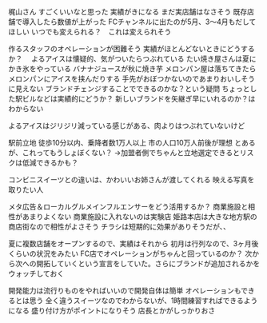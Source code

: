 
梶山さん
すごくいいなと思った
実績がきになる
まだ実店舗はなさそう
既存店舗で導入したら数値が上がった
FCチャンネルに出たのが5月、3〜4月もだしてほしい
いつでも変えられる？　これは変えられそう

作るスタッフのオペレーションが困難そう
実績がほとんどないときにどうするか？　
よるアイスは懐疑的、気がついたらつぶれている
たい焼き屋さんは夏にかき氷をやっている
バナナジュースが秋に焼き芋
メロンパン屋は落ちてきたらメロンパンにアイスを挟んだりする
手先がおぼつかないのであまりおいしそうに見えない
ブランドチェンジすることでできるのかな？という疑問
ちょっとした駅ビルなどは実績的にどうか？
新しいブランドを矢継ぎ早にいれるのか？はわからない

よるアイスはジリジリ減っている感じがある、肉よりはつぶれていないけど

駅前立地
徒歩10分以内、乗降者数1万人以上
市の人口10万人前後が理想
とあるが、これってもうしょぼくない？
→加盟者側でちゃんと立地選定できるとリスクは低減できるかも？

コンビニスイーツとの違いは、かわいいお姉さんが渡してくれる
映える写真を取りたい人

メタ広告＆ローカルグルメインフルエンサーをどう活用するか？
商業施設と相性があまりよくない
商業施設に入れないのは実験店
姫路本店は大きな地方駅の商店街なので相性がよさそう
チラシは短期的に効果がありそうだが、、

夏に複数店舗をオープンするので、実績はそれから
初月は行列なので、3ヶ月後くらいの状況をみたい
FC店でオペレーションがちゃんと回っているのか？
次から次への開拓していくという宣言をしていた。さらにブランドが追加されるかをウォッチしておく

開発能力は流行りものをやればいいので開発自体は簡単
オペレーションもできるとは思う
全く違うスイーツなのでわからないが、1時間練習すればできるようになる
盛り付け方がポイントになりそう
店長とかがしっかりおさ